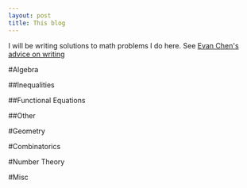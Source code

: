 ```yaml
---
layout: post
title: This blog
---
```


I will be writing solutions to math problems I do here. See [Evan Chen's advice on writing](https://usamo.wordpress.com/2015/03/14/writing/)

#Algebra

##Inequalities

##Functional Equations

##Other


#Geometry

#Combinatorics

#Number Theory

#Misc

